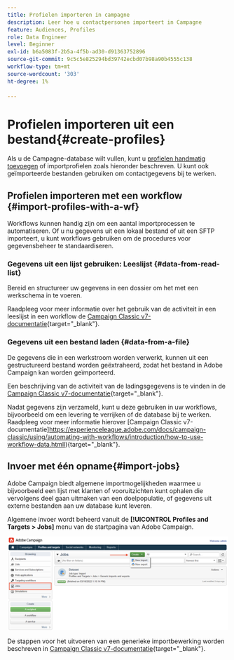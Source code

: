 ```yaml
---
title: Profielen importeren in campagne
description: Leer hoe u contactpersonen importeert in Campagne
feature: Audiences, Profiles
role: Data Engineer
level: Beginner
exl-id: b6a5083f-2b5a-4f5b-ad30-d91363752896
source-git-commit: 9c5c5e825294bd39742ecbd07b98a90b4555c138
workflow-type: tm+mt
source-wordcount: '303'
ht-degree: 1%

---
```


# Profielen importeren uit een bestand{#create-profiles}

Als u de Campagne-database wilt vullen, kunt u [profielen handmatig toevoegen](create-profiles.md) of importprofielen zoals hieronder beschreven. U kunt ook geïmporteerde bestanden gebruiken om contactgegevens bij te werken.

## Profielen importeren met een workflow {#import-profiles-with-a-wf}

Workflows kunnen handig zijn om een aantal importprocessen te automatiseren. Of u nu gegevens uit een lokaal bestand of uit een SFTP importeert, u kunt workflows gebruiken om de procedures voor gegevensbeheer te standaardiseren.

### Gegevens uit een lijst gebruiken: Leeslijst {#data-from-read-list}

Bereid en structureer uw gegevens in een dossier om het met een werkschema in te voeren.

Raadpleeg voor meer informatie over het gebruik van de activiteit in een leeslijst in een workflow de [Campaign Classic v7-documentatie](https://experienceleague.adobe.com/docs/campaign-classic/using/automating-with-workflows/targeting-activities/read-list.html){target=&quot;_blank&quot;}.

### Gegevens uit een bestand laden {#data-from-a-file}

De gegevens die in een werkstroom worden verwerkt, kunnen uit een gestructureerd bestand worden geëxtraheerd, zodat het bestand in Adobe Campaign kan worden geïmporteerd.

Een beschrijving van de activiteit van de ladingsgegevens is te vinden in de [Campaign Classic v7-documentatie](https://experienceleague.adobe.com/docs/campaign-classic/using/automating-with-workflows/action-activities/data-loading--file-.html){target=&quot;_blank&quot;}.

Nadat gegevens zijn verzameld, kunt u deze gebruiken in uw workflows, bijvoorbeeld om een levering te verrijken of de database bij te werken. Raadpleeg voor meer informatie hierover [Campaign Classic v7-documentatie]https://experienceleague.adobe.com/docs/campaign-classic/using/automating-with-workflows/introduction/how-to-use-workflow-data.htmll){target=&quot;_blank&quot;}.

## Invoer met één opname{#import-jobs}

Adobe Campaign biedt algemene importmogelijkheden waarmee u bijvoorbeeld een lijst met klanten of vooruitzichten kunt ophalen die vervolgens deel gaan uitmaken van een doelpopulatie, of gegevens uit externe bestanden aan uw database kunt leveren.

Algemene invoer wordt beheerd vanuit de **[!UICONTROL Profiles and Targets > Jobs]** menu van de startpagina van Adobe Campaign.

![](assets/new-import-job.png)

De stappen voor het uitvoeren van een generieke importbewerking worden beschreven in [Campaign Classic v7-documentatie](https://experienceleague.adobe.com/docs/campaign-classic/using/getting-started/importing-and-exporting-data/generic-imports-exports/about-generic-imports-exports.html){target=&quot;_blank&quot;}.
